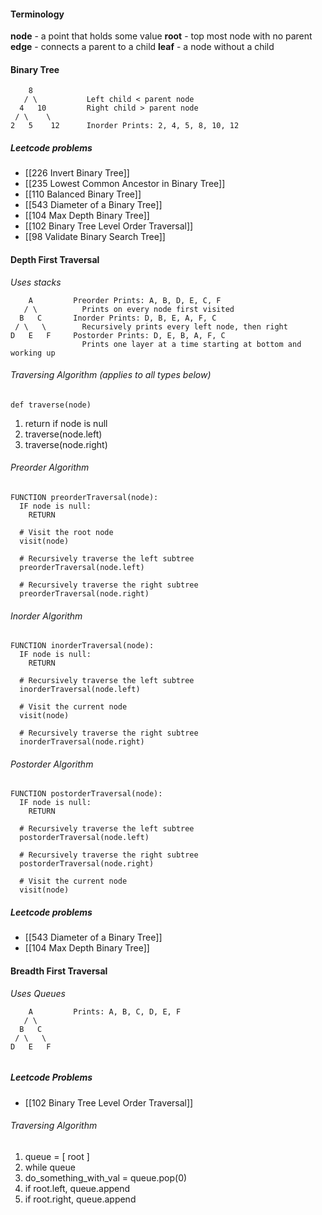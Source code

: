 #### Terminology

**node** - a point that holds some value
**root** - top most node with no parent
**edge** - connects a parent to a child
**leaf** - a node without a child

#### Binary Tree

```
    8         
   / \           Left child < parent node
  4   10         Right child > parent node
 / \    \        
2   5    12      Inorder Prints: 2, 4, 5, 8, 10, 12
```

 ##### Leetcode problems
* [[226 Invert Binary Tree]]
* [[235 Lowest Common Ancestor in Binary Tree]]
* [[110 Balanced Binary Tree]]
* [[543 Diameter of a Binary Tree]]
* [[104 Max Depth Binary Tree]]
* [[102 Binary Tree Level Order Traversal]]
* [[98 Validate Binary Search Tree]]
#### Depth First Traversal

*Uses stacks*

```
    A         Preorder Prints: A, B, D, E, C, F
   / \          Prints on every node first visited
  B   C       Inorder Prints: D, B, E, A, F, C
 / \   \        Recursively prints every left node, then right
D   E   F     Postorder Prints: D, E, B, A, F, C
                Prints one layer at a time starting at bottom and working up 
```

###### Traversing Algorithm (applies to all types below)

`def traverse(node)`

1. return if node is null
2. traverse(node.left)
3. traverse(node.right)


###### Preorder Algorithm

```
FUNCTION preorderTraversal(node):
  IF node is null:
    RETURN
  
  # Visit the root node
  visit(node)
  
  # Recursively traverse the left subtree
  preorderTraversal(node.left)
  
  # Recursively traverse the right subtree
  preorderTraversal(node.right)
```

###### Inorder Algorithm

```
FUNCTION inorderTraversal(node):
  IF node is null:
    RETURN
  
  # Recursively traverse the left subtree
  inorderTraversal(node.left)
  
  # Visit the current node
  visit(node)
  
  # Recursively traverse the right subtree
  inorderTraversal(node.right)
```

###### Postorder Algorithm

```
FUNCTION postorderTraversal(node):
  IF node is null:
    RETURN
  
  # Recursively traverse the left subtree
  postorderTraversal(node.left)
  
  # Recursively traverse the right subtree
  postorderTraversal(node.right)
  
  # Visit the current node
  visit(node)
```

##### Leetcode problems

* [[543 Diameter of a Binary Tree]]
* [[104 Max Depth Binary Tree]]

#### Breadth First Traversal

*Uses Queues*

```
    A         Prints: A, B, C, D, E, F
   / \          
  B   C       
 / \   \        
D   E   F     
                
```

##### Leetcode Problems

* [[102 Binary Tree Level Order Traversal]]
###### Traversing Algorithm 

1. queue = [ root ]
2. while queue
3. do_something_with_val = queue.pop(0)
4. if root.left, queue.append
5. if root.right, queue.append